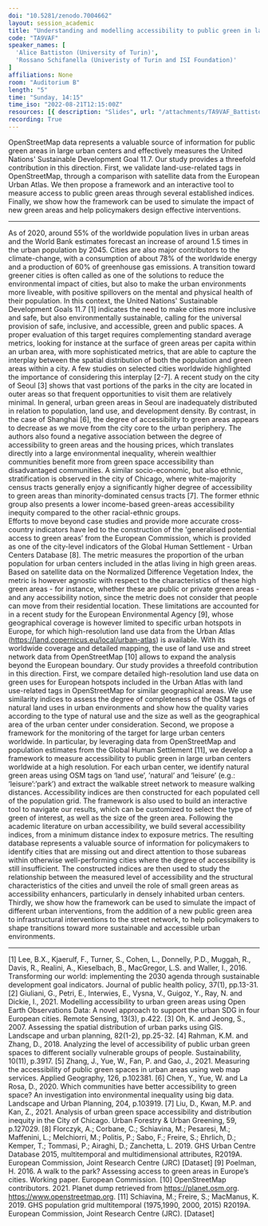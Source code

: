 ```yaml
---
doi: "10.5281/zenodo.7004662"
layout: session_academic
title: "Understanding and modelling accessibility to public green in large urban centers using OpenStreetMap data"
code: "TA9VAF"
speaker_names: [
  'Alice Battiston (University of Turin)',
  'Rossano Schifanella (Univeristy of Turin and ISI Foundation)'
]
affiliations: None
room: "Auditorium B"
length: "5"
time: "Sunday, 14:15"
time_iso: "2022-08-21T12:15:00Z"
resources: [{ description: "Slides", url: "/attachments/TA9VAF_Battiston_SotM2022_FjNBS8U.pdf" }]
recording: True
---
```


OpenStreetMap data represents a valuable source of information for public green areas in large urban centers and effectively measures the United Nations' Sustainable Development Goal 11.7. Our study provides a threefold contribution in this direction. First, we validate land-use-related tags in OpenStreetMap, through a comparison with satellite data from the European Urban Atlas. We then propose a framework and an interactive tool to measure access to public green areas through several established indices. Finally, we show how the framework can be used to simulate the impact of new green areas and help policymakers design effective interventions.

<hr>

As of 2020, around 55% of the worldwide population lives in urban areas and the World Bank estimates forecast an increase of around 1.5 times in the urban population by 2045. Cities are also major contributors to the climate-change, with a consumption of about 78% of the worldwide energy and a production of 60% of greenhouse gas emissions. A transition toward greener cities is often called as one of the solutions to reduce the environmental impact of cities, but also to make the urban environments more liveable, with positive spillovers on the mental and physical health of their population. In this context, the United Nations' Sustainable Development Goals 11.7 [1] indicates the need to make cities more inclusive and safe, but also environmentally sustainable, calling for the universal provision of safe, inclusive, and accessible, green and public spaces.  A proper evaluation of this target requires complementing standard average metrics, looking for instance at the surface of green areas per capita within an urban area, with more sophisticated metrics, that are able to capture the interplay between the spatial distribution of both the population and green areas within a city. 
A few studies on selected cities worldwide highlighted the importance of considering this interplay [2-7].
A recent study on the city of Seoul [3] shows that vast portions of the parks in the city are located in outer areas so that frequent opportunities to visit them are relatively minimal. In general, urban green areas in Seoul are inadequately distributed in relation to population, land use, and development density. By contrast, in the case of Shanghai [6], the degree of accessibility to green areas appears to decrease as we move from the city core to the urban periphery. The authors also found a negative association between the degree of accessibility to green areas and the housing prices, which translates directly into a large environmental inequality, wherein wealthier communities benefit more from green space accessibility than disadvantaged communities. A similar socio-economic, but also ethnic, stratification is observed in the city of Chicago, where white-majority census tracts generally enjoy a significantly higher degree of accessibility to green areas than minority-dominated census tracts [7]. The former ethnic group also presents a lower income-based green-areas accessibility inequity compared to the other racial-ethnic groups.  
Efforts to move beyond case studies and provide more accurate cross-country indicators have led to the construction of the 'generalised potential access to green areas’ from the European Commission, which is provided as one of the city-level indicators of the Global Human Settlement - Urban Centers Database [8]. The metric measures the proportion of the urban population for urban centers included in the atlas living in high green areas. Based on satellite data on the Normalized Difference Vegetation Index, the metric is however agnostic with respect to the characteristics of these high green areas - for instance, whether these are public or private green areas - and any accessibility notion, since the metric does not consider that people can move from their residential location. These limitations are accounted for in a recent study for the European Environmental Agency [9], whose geographical coverage is however limited to specific urban hotspots in Europe, for which high-resolution land use data from the Urban Atlas (https://land.copernicus.eu/local/urban-atlas) is available. 
With its worldwide coverage and detailed mapping, the use of land use and street network data from OpenStreetMap [10] allows to expand the analysis beyond the European boundary. Our study provides a threefold contribution in this direction. First, we compare detailed high-resolution land use data on green uses for European hotspots included in the Urban Atlas with land use-related tags in OpenStreetMap for similar geographical areas. We use similarity indices to assess the degree of completeness of the OSM tags of natural land uses in urban environments and show how the quality varies according to the type of natural use and the size as well as the geographical area of the urban center under consideration. Second, we propose a framework for the monitoring of the target for large urban centers worldwide. In particular, by leveraging data from OpenStreetMap and population estimates from the Global Human Settlement [11], we develop a framework to measure accessibility to public green in large urban centers worldwide at a high resolution. For each urban center, we identify natural green areas using OSM tags on ‘land use’, ’natural’ and ‘leisure’ (e.g.: ‘leisure’:’park’) and extract the walkable street network to measure walking distances. Accessibility indices are then constructed for each populated cell of the population grid. The framework is also used to build an interactive tool to navigate our results, which can be customized to select the type of green of interest, as well as the size of the green area. Following the academic literature on urban accessibility, we build several accessibility indices, from a minimum distance index to exposure metrics. The resulting database represents a valuable source of information for policymakers to identify cities that are missing out and direct attention to those subareas within otherwise well-performing cities where the degree of accessibility is still insufficient. The constructed indices are then used to study the relationship between the measured level of accessibility and the structural characteristics of the cities and unveil the role of small green areas as accessibility enhancers, particularly in densely inhabited urban centers. Thirdly, we show how the framework can be used to simulate the impact of different urban interventions, from the addition of a new public green area to infrastructural interventions to the street network, to help policymakers to shape transitions toward more sustainable and accessible urban environments.

<hr>

[1] Lee, B.X., Kjaerulf, F., Turner, S., Cohen, L., Donnelly, P.D., Muggah, R., Davis, R., Realini, A., Kieselbach, B., MacGregor, L.S. and Waller, I., 2016. Transforming our world: implementing the 2030 agenda through sustainable development goal indicators. Journal of public health policy, 37(1), pp.13-31.
[2] Giuliani, G., Petri, E., Interwies, E., Vysna, V., Guigoz, Y., Ray, N. and Dickie, I., 2021. Modelling accessibility to urban green areas using Open Earth Observations Data: A novel approach to support the urban SDG in four European cities. Remote Sensing, 13(3), p.422.
[3] Oh, K. and Jeong, S., 2007. Assessing the spatial distribution of urban parks using GIS. Landscape and urban planning, 82(1-2), pp.25-32.
[4] Rahman, K.M. and Zhang, D., 2018. Analyzing the level of accessibility of public urban green spaces to different socially vulnerable groups of people. Sustainability, 10(11), p.3917.
[5] Zhang, J., Yue, W., Fan, P. and Gao, J., 2021. Measuring the accessibility of public green spaces in urban areas using web map services. Applied Geography, 126, p.102381.
[6] Chen, Y., Yue, W. and La Rosa, D., 2020. Which communities have better accessibility to green space? An investigation into environmental inequality using big data. Landscape and Urban Planning, 204, p.103919.
[7] Liu, D., Kwan, M.P. and Kan, Z., 2021. Analysis of urban green space accessibility and distribution inequity in the City of Chicago. Urban Forestry &amp; Urban Greening, 59, p.127029.
[8] Florczyk, A.; Corbane, C.; Schiavina, M.; Pesaresi, M.; Maffenini, L.; Melchiorri, M.; Politis, P.; Sabo, F.; Freire, S.; Ehrlich, D.; Kemper, T.; Tommasi, P.; Airaghi, D.; Zanchetta, L. 2019. GHS Urban Centre Database 2015, multitemporal and multidimensional attributes, R2019A. European Commission, Joint Research Centre (JRC) [Dataset]
[9] Poelman, H. 2016. A walk to the park? Assessing access to green areas in Europe’s cities. Working paper. European Commission.
[10] OpenStreetMap contributors. 2021. Planet dump retrieved from https://planet.osm.org. https://www.openstreetmap.org.
[11] Schiavina, M.; Freire, S.; MacManus, K. 2019. GHS population grid multitemporal (1975,1990, 2000, 2015) R2019A. European Commission, Joint Research Centre (JRC). [Dataset]

